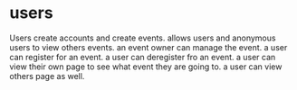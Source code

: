# users
Users create accounts and create events.
allows users and anonymous users  to view others events.
an event owner can manage the event.
a user can register for an event.
a user can deregister fro an event.
a user can view their own page to see what event they are going to.
a user can view others page as well.
